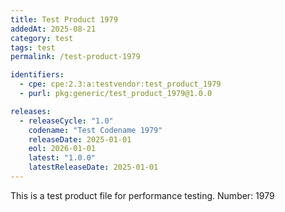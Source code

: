 ```yaml
---
title: Test Product 1979
addedAt: 2025-08-21
category: test
tags: test
permalink: /test-product-1979

identifiers:
  - cpe: cpe:2.3:a:testvendor:test_product_1979
  - purl: pkg:generic/test_product_1979@1.0.0

releases:
  - releaseCycle: "1.0"
    codename: "Test Codename 1979"
    releaseDate: 2025-01-01
    eol: 2026-01-01
    latest: "1.0.0"
    latestReleaseDate: 2025-01-01
---
```


This is a test product file for performance testing. Number: 1979
